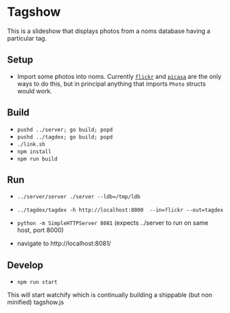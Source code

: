 # Tagshow

This is a slideshow that displays photos from a noms database having a particular tag.

## Setup

* Import some photos into noms. Currently [`flickr`](../flickr) and [`picasa`](../picasa) are the only ways to do this, but in principal anything that imports `Photo` structs would work.

## Build

* `pushd ../server; go build; popd`
* `pushd ../tagdex; go build; popd`
* `./link.sh`
* `npm install`
* `npm run build`

## Run

* `../server/server ./server --ldb=/tmp/ldb`
* `../tagdex/tagdex -h http://localhost:8000  --in=flickr --out=tagdex`

* `python -m SimpleHTTPServer 8081` (expects ../server to run on same host, port 8000)
* navigate to http://localhost:8081/

## Develop

* `npm run start`

This will start watchify which is continually building a shippable (but non minified) tagshow.js
